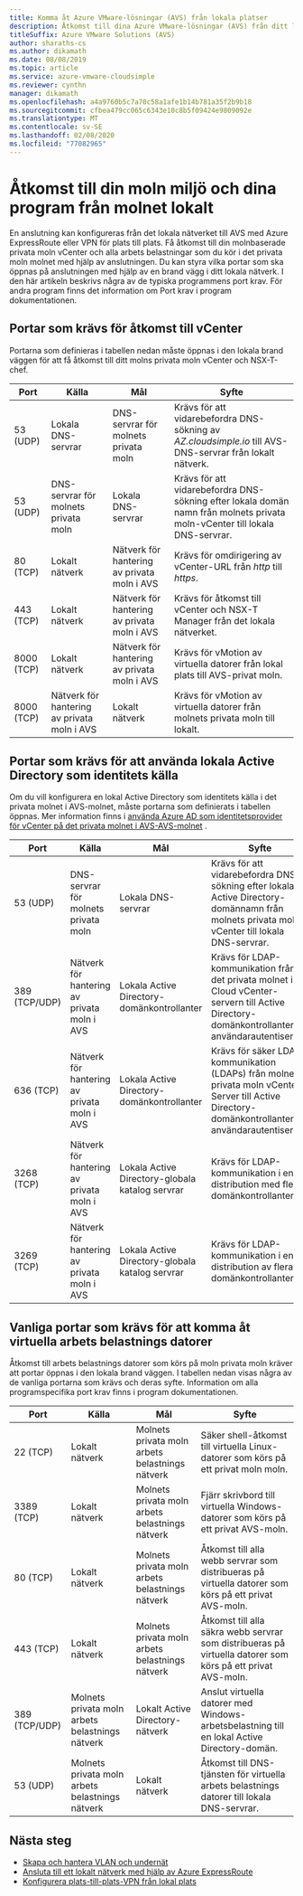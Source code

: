 ```yaml
---
title: Komma åt Azure VMware-lösningar (AVS) från lokala platser
description: Åtkomst till dina Azure VMware-lösningar (AVS) från ditt lokala nätverk via en brand vägg
titleSuffix: Azure VMware Solutions (AVS)
author: sharaths-cs
ms.author: dikamath
ms.date: 08/08/2019
ms.topic: article
ms.service: azure-vmware-cloudsimple
ms.reviewer: cynthn
manager: dikamath
ms.openlocfilehash: a4a9760b5c7a70c58a1afe1b14b781a35f2b9b18
ms.sourcegitcommit: cfbea479cc065c6343e10c8b5f09424e9809092e
ms.translationtype: MT
ms.contentlocale: sv-SE
ms.lasthandoff: 02/08/2020
ms.locfileid: "77082965"
---
```

# <a name="accessing-your-avs-private-cloud-environment-and-applications-from-on-premises"></a>Åtkomst till din moln miljö och dina program från molnet lokalt

En anslutning kan konfigureras från det lokala nätverket till AVS med Azure ExpressRoute eller VPN för plats till plats. Få åtkomst till din molnbaserade privata moln vCenter och alla arbets belastningar som du kör i det privata moln molnet med hjälp av anslutningen. Du kan styra vilka portar som ska öppnas på anslutningen med hjälp av en brand vägg i ditt lokala nätverk. I den här artikeln beskrivs några av de typiska programmens port krav. För andra program finns det information om Port krav i program dokumentationen.

## <a name="ports-required-for-accessing-vcenter"></a>Portar som krävs för åtkomst till vCenter

Portarna som definieras i tabellen nedan måste öppnas i den lokala brand väggen för att få åtkomst till ditt molns privata moln vCenter och NSX-T-chef. 

| Port       | Källa                           | Mål                      | Syfte                                                                                                                |
|------------|----------------------------------|----------------------------------|------------------------------------------------------------------------------------------------------------------------|
| 53 (UDP)   | Lokala DNS-servrar          | DNS-servrar för molnets privata moln        | Krävs för att vidarebefordra DNS-sökning av *AZ.cloudsimple.io* till AVS-DNS-servrar från lokalt nätverk.     |
| 53 (UDP)   | DNS-servrar för molnets privata moln        | Lokala DNS-servrar          | Krävs för att vidarebefordra DNS-sökning efter lokala domän namn från molnets privata moln-vCenter till lokala DNS-servrar. |
| 80 (TCP)   | Lokalt nätverk              | Nätverk för hantering av privata moln i AVS | Krävs för omdirigering av vCenter-URL från *http* till *https*.                                                         |
| 443 (TCP)  | Lokalt nätverk              | Nätverk för hantering av privata moln i AVS | Krävs för åtkomst till vCenter och NSX-T Manager från det lokala nätverket.                                           |
| 8000 (TCP) | Lokalt nätverk              | Nätverk för hantering av privata moln i AVS | Krävs för vMotion av virtuella datorer från lokal plats till AVS-privat moln.                                          |
| 8000 (TCP) | Nätverk för hantering av privata moln i AVS | Lokalt nätverk              | Krävs för vMotion av virtuella datorer från molnets privata moln till lokalt.                                          |

## <a name="ports-required-for-using-on-premises-active-directory-as-an-identity-source"></a>Portar som krävs för att använda lokala Active Directory som identitets källa

Om du vill konfigurera en lokal Active Directory som identitets källa i det privata molnet i AVS-molnet, måste portarna som definierats i tabellen öppnas. Mer information finns i [använda Azure AD som identitetsprovider för vCenter på det privata molnet i AVS-AVS-molnet](https://docs.azure.cloudsimple.com/azure-ad/) .

| Port         | Källa                           | Mål                                         | Syfte                                                                                                                                          |
|--------------|----------------------------------|-----------------------------------------------------|--------------------------------------------------------------------------------------------------------------------------------------------------|
| 53 (UDP)      | DNS-servrar för molnets privata moln        | Lokala DNS-servrar                             | Krävs för att vidarebefordra DNS-sökning efter lokala Active Directory-domännamn från molnets privata moln-vCenter till lokala DNS-servrar.        |
| 389 (TCP/UDP) | Nätverk för hantering av privata moln i AVS | Lokala Active Directory-domänkontrollanter     | Krävs för LDAP-kommunikation från det privata molnet i Cloud vCenter-servern till Active Directory-domänkontrollanter för användarautentisering.              |
| 636 (TCP)     | Nätverk för hantering av privata moln i AVS | Lokala Active Directory-domänkontrollanter     | Krävs för säker LDAP-kommunikation (LDAPs) från molnets privata moln vCenter-Server till Active Directory-domänkontrollanter för användarautentisering. |
| 3268 (TCP)    | Nätverk för hantering av privata moln i AVS | Lokala Active Directory-globala katalog servrar | Krävs för LDAP-kommunikation i en distribution med flera domänkontrollanter.                                                                      |
| 3269 (TCP)    | Nätverk för hantering av privata moln i AVS | Lokala Active Directory-globala katalog servrar | Krävs för LDAP-kommunikation i en distribution av flera domänkontrollanter.                                                                     |                                           |

## <a name="common-ports-required-for-accessing-workload-virtual-machines"></a>Vanliga portar som krävs för att komma åt virtuella arbets belastnings datorer

Åtkomst till arbets belastnings datorer som körs på moln privata moln kräver att portar öppnas i den lokala brand väggen. I tabellen nedan visas några av de vanliga portarna som krävs och deras syfte. Information om alla programspecifika port krav finns i program dokumentationen.

| Port         | Källa                         | Mål                          | Syfte                                                                              |
|--------------|--------------------------------|--------------------------------------|--------------------------------------------------------------------------------------|
| 22 (TCP)      | Lokalt nätverk            | Molnets privata moln arbets belastnings nätverk       | Säker shell-åtkomst till virtuella Linux-datorer som körs på ett privat moln moln.            |
| 3389 (TCP)    | Lokalt nätverk            | Molnets privata moln arbets belastnings nätverk       | Fjärr skrivbord till virtuella Windows-datorer som körs på ett privat AVS-moln.               |
| 80 (TCP)      | Lokalt nätverk            | Molnets privata moln arbets belastnings nätverk       | Åtkomst till alla webb servrar som distribueras på virtuella datorer som körs på ett privat AVS-moln.      |
| 443 (TCP)     | Lokalt nätverk            | Molnets privata moln arbets belastnings nätverk       | Åtkomst till alla säkra webb servrar som distribueras på virtuella datorer som körs på ett privat AVS-moln. |
| 389 (TCP/UDP) | Molnets privata moln arbets belastnings nätverk | Lokalt Active Directory-nätverk | Anslut virtuella datorer med Windows-arbetsbelastning till en lokal Active Directory-domän.     |
| 53 (UDP)      | Molnets privata moln arbets belastnings nätverk | Lokalt nätverk                  | Åtkomst till DNS-tjänsten för virtuella arbets belastnings datorer till lokala DNS-servrar.       |

## <a name="next-steps"></a>Nästa steg

* [Skapa och hantera VLAN och undernät](https://docs.azure.cloudsimple.com/create-vlan-subnet/)
* [Ansluta till ett lokalt nätverk med hjälp av Azure ExpressRoute](https://docs.azure.cloudsimple.com/on-premises-connection/)
* [Konfigurera plats-till-plats-VPN från lokal plats](https://docs.azure.cloudsimple.com/vpn-gateway/)
